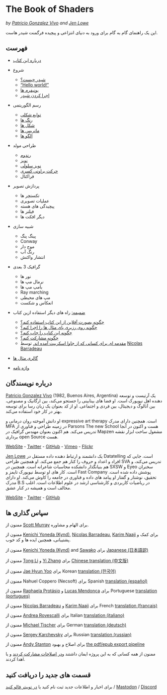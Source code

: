 <canvas id="custom" class="canvas" data-fragment-url="src/moon/moon.frag" data-textures="src/moon/moon.jpg" width="350px" height="350px"></canvas>

# The Book of Shaders
*by [Patricio Gonzalez Vivo](http://patriciogonzalezvivo.com/) and [Jen Lowe](http://jenlowe.net/)*

این یک راهنمای گام به گام برای ورود به دنیای انتزاعی و پیچیده فرگمنت شیدر هاست.

<div class="header">
<a href="https://www.paypal.com/cgi-bin/webscr?cmd=_s-xclick&hosted_button_id=B5FSVSHGEATCG" style="float: right;"><img src="https://www.paypalobjects.com/en_US/i/btn/btn_donate_SM.gif" alt=""></a>
</div>

## فهرست

* [درباره این کتاب](00/)

* شروع
    * [شیدر چیست؟](01/)
    * [“Hello world!”](02/)
    * [یونیفرم ها](03/)
	* [اجرا کردن شیدر](04/)

* رسم الگوریتمی
    * [توابع شکلی](05/)
    * [رنگ ها](06/)
    * [شکل ها](07/)
    * [ماتریس ها](08/)
    * [الگو ها](09/)

* طراحی مولد
    * [رندوم](10/)
    * [نویز](11/)
    * [نویز سلولی](12/)
    * [حرکت براونی کسری](13/)
    * فراکتال

* پردازش تصویر
    * تکستچر ها
    * عملیات تصویری
    * پیچیدگی های هسته
    * فیلتر ها
    * دیگر افکت ها

* شبیه سازی
    * پینگ پنگ
    * Conway
    * موج دار
    * رنگ آب
    * انتشار واکنش

* گرافیک 3 بعدی
    * نور ها
    * نرمال مپ ها
    * بامپ مپ ها
    * Ray marching
    * مپ های محیطی
    * انعکاس و شکست

* [ضمیمه:](appendix/) راه های دیگر استفاده ازین کتاب
	* [چگونه بصورت آفلاین از این کتاب استفاده کنم؟](appendix/00/)
	* [چگونه روی رزبری پای مثال ها را اجرا کنم؟](appendix/01/)
	* [چگونه این کتاب را چاپ کنم؟](appendix/02/)
    * [چگونه مشارکت کنم؟](appendix/03/)
    * [مقدمه ای برای کسانی که از جاوا اسکریپت آمده اند.](appendix/04/) توسط [Nicolas Barradeau](http://www.barradeau.com/)

* [گالری مثال ها](examples/)

* [واژه نامه](glossary/)

## درباره نویسندگان

[Patricio Gonzalez Vivo](http://patriciogonzalezvivo.com/) (1982, Buenos Aires, Argentina) یک آرتیست و توسعه دهنده اهل نیویورک است. او فضا های بینابینی را جستجو می‌کند، بین ارگانیک و مصنوعی، بین آنالوگ و دیجیتال، بین فردی و اجتماعی. او از کد بعنوان یک زبان رسا برای توسعه بهتر در کار خود استفاده می‌کند.

او دانش آموخته روان درمانی و expressive art therapy است. همچنین دارای مدرک MFA در زمینه طراحی و فناوری از Parsons The new School هست و اکنون در آنجا تدریس می‌کند. هم اکنون بعنوان مهندس گرافیک در Mapzen مشغول ساخت ابزار نقشه برداری open Source هست. 

<div class="header"> <a href="http://patriciogonzalezvivo.com/" target="_blank">WebSite</a> - <a href="https://twitter.com/patriciogv" target="_blank">Twitter</a> - <a href="https://github.com/patriciogonzalezvivo" target="_blank">GitHub</a> - <a href="https://vimeo.com/patriciogv" target="_blank">Vimeo</a> - <a href="https://www.flickr.com/photos/106950246@N06/" target="_blank"> Flickr</a></div>

[Jen Lowe](http://jenlowe.net/) یک دانشمند و ارتباط دهنده داده مستقل در Datatelling است. جایی که افراد و اعداد و حروف را کنار هم جمع می‌کند. او همچنین طراحی SVA تدریس می‌کند، و هم بنیانگذار دانشکده محاسبات شاعرانه است. همچنین در SXSW و Eyeo سخنران است. کار های او توسط نیویورک تایمز و Fast Company پوشش داده شده است. تحقیق، نوشتار و گفتار او پیامد های داده و فناوری در جامعه را کاوش می‌کند. او دارای مدرک B.S در ریاضیات کاربردی و کارشناسی ارشد در علوم اطلاعات است. اغلب مخالف است و همیشه در کنار عشق.

<div class="header"> <a href="http://jenlowe.net/" target="_blank">WebSite</a> - <a href="https://twitter.com/datatelling" target="_blank">Twitter</a> - <a href="https://github.com/datatelling" target="_blank">GitHub</a></div>

## سپاس گذاری ها

ممنون از [Scott Murray](http://alignedleft.com/) برای الهام و مشاوره.

ممنون از [Kenichi Yoneda (Kynd)](https://twitter.com/kyndinfo), [Nicolas Barradeau](https://twitter.com/nicoptere), [Karim Naaji](http://karim.naaji.fr/) برای کمک و پشتیبانی، همچنین ایده ها و کد خوب.

ممنون از [Kenichi Yoneda (Kynd)](https://twitter.com/kyndinfo) and [Sawako](https://twitter.com/sawakohome) برای [Japanese   (日本語訳)](?lan=jp)

ممنون از [Tong Li](https://www.facebook.com/tong.lee.9484) و [Yi Zhang](https://www.facebook.com/archer.zetta?pnref=story) برای  [Chinese translation (中文版)](?lan=ch)

ممنون از [Jae Hyun Yoo](https://www.facebook.com/fkkcloud) برای  Korean [translation (한국어)](?lan=kr)

ممنون از Nahuel Coppero (Necsoft) برای Spanish [translation (español)](?lan=es)

ممنون از [Raphaela Protásio](https://github.com/Rawphs) و [Lucas Mendonça](https://github.com/luuchowl) برای Portuguese [translation (portugues)](?lan=pt)

ممنون از [Nicolas Barradeau](https://twitter.com/nicoptere) و [Karim Naaji](http://karim.naaji.fr/) برای  French [translation (français)](?lan=fr)

ممنون از [Andrea Rovescalli](https://www.earove.info) برای  Italian [translation (italiano)](?lan=it)

ممنون از [Michael Tischer](http://www.mitinet.de) برای  German [translation (deutsch)](?lan=de)

ممنون از [Sergey Karchevsky](https://www.facebook.com/sergey.karchevsky.3) برای Russian [translation (russian)](?lan=ru)

ممنون از [Andy Stanton](https://andy.stanton.is/) برای اصلاح و بهبود [the pdf/epub export pipeline](https://thebookofshaders.com/appendix/02/)

ممنون از همه کسانی که به این پروژه ایمان داشتند و[در اصلاحات مشارکت کردند](https://github.com/patriciogonzalezvivo/thebookofshaders/graphs/contributors) و یا اهدا کردند.

## قسمت های جدید را دریافت کنید

برای اخبار و اطلاعات جدید ثبت نام کنید یا [در توییتر فالو کنید](https://twitter.com/bookofshaders) / <a rel="me" href="https://mastodon.gamedev.place/@bookofshaders">Mastodon</a> / [Discord](shader.zone) 

<div id="fd-form-623359074e5181d777e479f9"></div>
<script>
  window.fd('form', {
    formId: '623359074e5181d777e479f9',
    containerEl: '#fd-form-623359074e5181d777e479f9'
  });
</script>